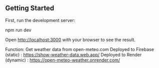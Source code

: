 ## Getting Started

First, run the development server:

npm run dev

Open [http://localhost:3000](http://localhost:3000) with your browser to see the result.

Function: Get weather data from open-meteo.com
Deployed to Firebase (static) : https://show-weather-data.web.app/
Deployed to Render (dynamic) : https://open-meteo-weather.onrender.com/
